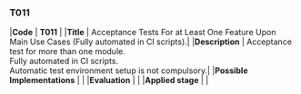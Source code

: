 ### T011

|**Code**           | **T011** |
|**Title**          | Acceptance Tests For at Least One Feature Upon Main Use Cases (Fully automated in CI scripts).|
|**Description**    | Acceptance test for more than one module. <br> Fully automated in CI scripts. <br> Automatic test environment setup is not compulsory.|
|**Possible Implementations** | |
|**Evaluation**     | |
|**Applied stage**  | |
